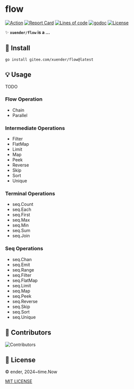 # flow

[![Action][action-svg]][action-url]
[![Report Card][goreport-svg]][goreport-url]
[![Lines of code][lines-svg]][lines-url]
[![godoc][godoc-svg]][godoc-url]
[![License][license-svg]][license-url]

✨ **`xuender/flow` is a ...**

## 🚀 Install

```shell
go install gitee.com/xuender/flow@latest
```

## 💡 Usage

TODO

### Flow Operation

* Chain
* Parallel

### Intermediate Operations

* Filter
* FlatMap
* Limit
* Map
* Peek
* Reverse
* Skip
* Sort
* Unique

### Terminal Operations

* seq.Count
* seq.Each
* seq.First
* seq.Max
* seq.Min
* seq.Sum
* seq.Join

### Seq Operations

* seq.Chan
* seq.Emit
* seq.Range
* seq.Filter
* seq.FlatMap
* seq.Limit
* seq.Map
* seq.Peek
* seq.Reverse
* seq.Skip
* seq.Sort
* seq.Unique


## 👤 Contributors

![Contributors][contributors-svg]

## 📝 License

© ender, 2024~time.Now

[MIT LICENSE][license-url]

[action-url]: https://gitee.com/xuender/flow/actions
[action-svg]: https://gitee.com/xuender/flow/workflows/Go/badge.svg

[goreport-url]: https://goreportcard.com/report/gitee.com/xuender/flow
[goreport-svg]: https://goreportcard.com/badge/gitee.com/xuender/flow

[godoc-url]: https://godoc.org/gitee.com/xuender/flow
[godoc-svg]: https://godoc.org/gitee.com/xuender/flow?status.svg

[license-url]: https://gitee.com/xuender/flow/blob/master/LICENSE
[license-svg]: https://img.shields.io/badge/license-MIT-blue.svg

[contributors-svg]: https://contrib.rocks/image?repo=xuender/flow

[lines-svg]: https://sloc.xyz/gitee/xuender/flow
[lines-url]: https://github.com/boyter/scc
